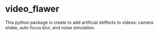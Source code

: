 # video_flawer

This python package is create to add artificial deffects to videos: camera shake, auto focus blur, and noise simulation.



